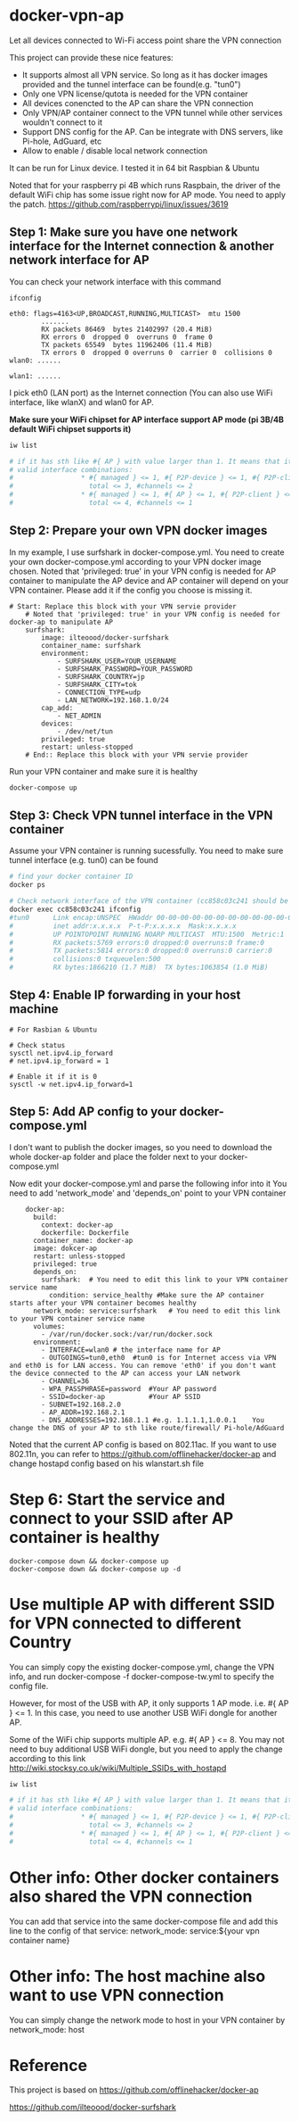 # docker-vpn-ap
Let all devices connected to Wi-Fi access point share the VPN connection

This project can provide these nice features:
- It supports almost all VPN service. So long as it has docker images provided and the tunnel interface can be found(e.g. "tun0")
- Only one VPN license/qutota is needed for the VPN container
- All devices conencted to the AP can share the VPN connection
- Only VPN/AP container connect to the VPN tunnel while other services wouldn't connect to it
- Support DNS config for the AP. Can be integrate with DNS servers, like Pi-hole, AdGuard, etc
- Allow to enable / disable local network connection

It can be run for Linux device. I tested it in 64 bit Raspbian & Ubuntu

Noted that for your raspberry pi 4B which runs Raspbain, the driver of the default WiFi chip has some issue right now for AP mode. You need to apply the patch.
https://github.com/raspberrypi/linux/issues/3619

## Step 1: Make sure you have one network interface for the Internet connection & another network interface for AP

You can check your network interface with this command
```
ifconfig

eth0: flags=4163<UP,BROADCAST,RUNNING,MULTICAST>  mtu 1500
        .......
        RX packets 86469  bytes 21402997 (20.4 MiB)
        RX errors 0  dropped 0  overruns 0  frame 0
        TX packets 65549  bytes 11962406 (11.4 MiB)
        TX errors 0  dropped 0 overruns 0  carrier 0  collisions 0
wlan0: ......

wlan1: ......
```
I pick eth0 (LAN port) as the Internet connection (You can also use WiFi interface, like wlanX) and wlan0 for AP.

**Make sure your WiFi chipset for AP interface support AP mode (pi 3B/4B default WiFi chipset supports it)**
```sh
iw list

# if it has sth like #{ AP } with value larger than 1. It means that it supports AP mode
# valid interface combinations:
#                 * #{ managed } <= 1, #{ P2P-device } <= 1, #{ P2P-client, P2P-GO } <= 1,
#                   total <= 3, #channels <= 2
#                 * #{ managed } <= 1, #{ AP } <= 1, #{ P2P-client } <= 1, #{ P2P-device } <= 1,
#                   total <= 4, #channels <= 1
```


## Step 2: Prepare your own VPN docker images
In my example, I use surfshark in docker-compose.yml. 
You need to create your own docker-compose.yml according to your VPN docker image chosen.
Noted that 'privileged: true' in your VPN config is needed for AP container to manipulate the AP device and AP container will depend on your VPN container. Please add it if the config you choose is missing it.
```
# Start: Replace this block with your VPN servie provider
    # Noted that 'privileged: true' in your VPN config is needed for docker-ap to manipulate AP
    surfshark:
        image: ilteoood/docker-surfshark
        container_name: surfshark
        environment: 
            - SURFSHARK_USER=YOUR_USERNAME
            - SURFSHARK_PASSWORD=YOUR_PASSWORD
            - SURFSHARK_COUNTRY=jp
            - SURFSHARK_CITY=tok
            - CONNECTION_TYPE=udp
            - LAN_NETWORK=192.168.1.0/24
        cap_add: 
            - NET_ADMIN
        devices:
            - /dev/net/tun
        privileged: true
        restart: unless-stopped
    # End:: Replace this block with your VPN servie provider
```

Run your VPN container and make sure it is healthy
```sh
docker-compose up
```

## Step 3: Check VPN tunnel interface in the VPN container
Assume your VPN container is running sucessfully. You need to make sure tunnel interface (e.g. tun0) can be found
```sh
# find your docker container ID
docker ps

# Check network interface of the VPN container (cc858c03c241 should be replaced by your onw docker container ID)
docker exec cc858c03c241 ifconfig
#tun0      Link encap:UNSPEC  HWaddr 00-00-00-00-00-00-00-00-00-00-00-00-00-00-00-00
#          inet addr:x.x.x.x  P-t-P:x.x.x.x  Mask:x.x.x.x
#          UP POINTOPOINT RUNNING NOARP MULTICAST  MTU:1500  Metric:1
#          RX packets:5769 errors:0 dropped:0 overruns:0 frame:0
#          TX packets:5814 errors:0 dropped:0 overruns:0 carrier:0
#          collisions:0 txqueuelen:500
#          RX bytes:1866210 (1.7 MiB)  TX bytes:1063854 (1.0 MiB)
```

## Step 4: Enable IP forwarding in your host machine
```
# For Rasbian & Ubuntu

# Check status
sysctl net.ipv4.ip_forward
# net.ipv4.ip_forward = 1

# Enable it if it is 0 
sysctl -w net.ipv4.ip_forward=1
```

## Step 5: Add AP config to your docker-compose.yml
I don't want to publish the docker images, so you need to download the whole docker-ap folder and place the folder next to your docker-compose.yml

Now edit your docker-compose.yml and parse the following infor into it
You need to add 'network_mode' and 'depends_on' point to your VPN container
```
    docker-ap:
      build:
        context: docker-ap
        dockerfile: Dockerfile
      container_name: docker-ap
      image: dokcer-ap
      restart: unless-stopped
      privileged: true
      depends_on: 
        surfshark:  # You need to edit this link to your VPN container service name
          condition: service_healthy #Make sure the AP container starts after your VPN container becomes healthy
      network_mode: service:surfshark   # You need to edit this link to your VPN container service name
      volumes:
        - /var/run/docker.sock:/var/run/docker.sock 
      environment:
        - INTERFACE=wlan0 # the interface name for AP
        - OUTGOINGS=tun0,eth0  #tun0 is for Internet access via VPN and eth0 is for LAN access. You can remove 'eth0' if you don't want the device connected to the AP can access your LAN network
        - CHANNEL=36
        - WPA_PASSPHRASE=password  #Your AP password
        - SSID=docker-ap           #Your AP SSID
        - SUBNET=192.168.2.0
        - AP_ADDR=192.168.2.1
        - DNS_ADDRESSES=192.168.1.1 #e.g. 1.1.1.1,1.0.0.1    You change the DNS of your AP to sth like route/firewall/ Pi-hole/AdGuard
```

Noted that the current AP config is based on 802.11ac. If you want to use 802.11n, you can refer to https://github.com/offlinehacker/docker-ap and change hostapd config based on his wlanstart.sh file

# Step 6: Start the service and connect to your SSID after AP container is healthy
```
docker-compose down && docker-compose up
docker-compose down && docker-compose up -d
```

# Use multiple AP with different SSID for VPN connected to different Country
You can simply copy the existing docker-compose.yml, change the VPN info, and run docker-compose -f docker-compose-tw.yml to specify the config file.

However, for most of the USB with AP, it only supports 1 AP mode. i.e. #{ AP } <= 1.
In this case, you need to use another USB WiFi dongle for another AP.

Some of the WiFi chip supports multiple AP. e.g. #{ AP } <= 8.
You may not need to buy additional USB WiFi dongle, but you need to apply the change according to this link http://wiki.stocksy.co.uk/wiki/Multiple_SSIDs_with_hostapd
```sh
iw list

# if it has sth like #{ AP } with value larger than 1. It means that it supports AP mode
# valid interface combinations:
#                 * #{ managed } <= 1, #{ P2P-device } <= 1, #{ P2P-client, P2P-GO } <= 1,
#                   total <= 3, #channels <= 2
#                 * #{ managed } <= 1, #{ AP } <= 1, #{ P2P-client } <= 1, #{ P2P-device } <= 1,
#                   total <= 4, #channels <= 1
```

# Other info: Other docker containers also shared the VPN connection
You can add that service into the same docker-compose file and add this line to the config of that service: network_mode: service:${your vpn container name}

# Other info: The host machine also want to use VPN connection
You can simply change the network mode to host in your VPN container by network_mode: host

# Reference
This project is based on https://github.com/offlinehacker/docker-ap

https://github.com/ilteoood/docker-surfshark
